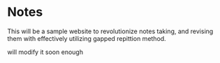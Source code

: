 # Notes
This will be a sample website to revolutionize notes taking, and revising them with effectively utilizing gapped repittion method.

will modify it soon enough

